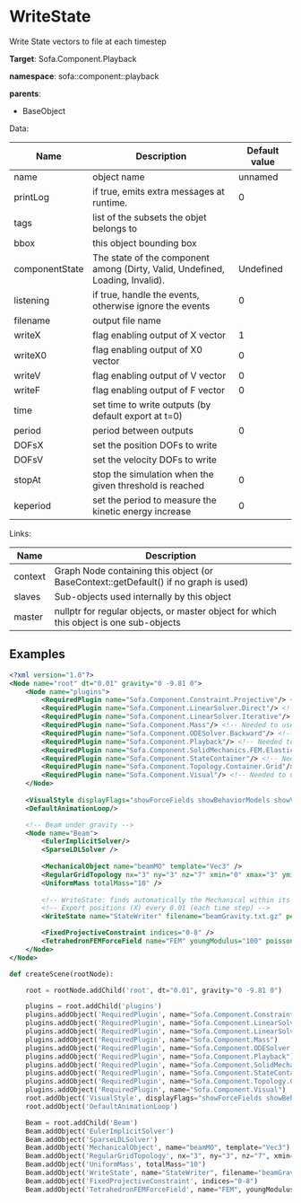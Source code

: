 # WriteState

Write State vectors to file at each timestep


__Target__: Sofa.Component.Playback

__namespace__: sofa::component::playback

__parents__: 
- BaseObject

Data: 

<table>
<thead>
    <tr>
        <th>Name</th>
        <th>Description</th>
        <th>Default value</th>
    </tr>
</thead>
<tbody>
	<tr>
		<td>name</td>
		<td>
object name
</td>
		<td>unnamed</td>
	</tr>
	<tr>
		<td>printLog</td>
		<td>
if true, emits extra messages at runtime.
</td>
		<td>0</td>
	</tr>
	<tr>
		<td>tags</td>
		<td>
list of the subsets the objet belongs to
</td>
		<td></td>
	</tr>
	<tr>
		<td>bbox</td>
		<td>
this object bounding box
</td>
		<td></td>
	</tr>
	<tr>
		<td>componentState</td>
		<td>
The state of the component among (Dirty, Valid, Undefined, Loading, Invalid).
</td>
		<td>Undefined</td>
	</tr>
	<tr>
		<td>listening</td>
		<td>
if true, handle the events, otherwise ignore the events
</td>
		<td>0</td>
	</tr>
	<tr>
		<td>filename</td>
		<td>
output file name
</td>
		<td></td>
	</tr>
	<tr>
		<td>writeX</td>
		<td>
flag enabling output of X vector
</td>
		<td>1</td>
	</tr>
	<tr>
		<td>writeX0</td>
		<td>
flag enabling output of X0 vector
</td>
		<td>0</td>
	</tr>
	<tr>
		<td>writeV</td>
		<td>
flag enabling output of V vector
</td>
		<td>0</td>
	</tr>
	<tr>
		<td>writeF</td>
		<td>
flag enabling output of F vector
</td>
		<td>0</td>
	</tr>
	<tr>
		<td>time</td>
		<td>
set time to write outputs (by default export at t=0)
</td>
		<td></td>
	</tr>
	<tr>
		<td>period</td>
		<td>
period between outputs
</td>
		<td>0</td>
	</tr>
	<tr>
		<td>DOFsX</td>
		<td>
set the position DOFs to write
</td>
		<td></td>
	</tr>
	<tr>
		<td>DOFsV</td>
		<td>
set the velocity DOFs to write
</td>
		<td></td>
	</tr>
	<tr>
		<td>stopAt</td>
		<td>
stop the simulation when the given threshold is reached
</td>
		<td>0</td>
	</tr>
	<tr>
		<td>keperiod</td>
		<td>
set the period to measure the kinetic energy increase
</td>
		<td>0</td>
	</tr>

</tbody>
</table>

Links: 

| Name | Description |
| ---- | ----------- |
|context|Graph Node containing this object (or BaseContext::getDefault() if no graph is used)|
|slaves|Sub-objects used internally by this object|
|master|nullptr for regular objects, or master object for which this object is one sub-objects|



## Examples

```xml
<?xml version="1.0"?>
<Node name="root" dt="0.01" gravity="0 -9.81 0">
    <Node name="plugins">
        <RequiredPlugin name="Sofa.Component.Constraint.Projective"/> <!-- Needed to use components [FixedProjectiveConstraint] -->
        <RequiredPlugin name="Sofa.Component.LinearSolver.Direct"/> <!-- Needed to use components [SparseLDLSolver] -->
        <RequiredPlugin name="Sofa.Component.LinearSolver.Iterative"/> <!-- Needed to use components [CGLinearSolver] -->
        <RequiredPlugin name="Sofa.Component.Mass"/> <!-- Needed to use components [UniformMass] -->
        <RequiredPlugin name="Sofa.Component.ODESolver.Backward"/> <!-- Needed to use components [EulerImplicitSolver] -->
        <RequiredPlugin name="Sofa.Component.Playback"/> <!-- Needed to use components [WriteState] -->
        <RequiredPlugin name="Sofa.Component.SolidMechanics.FEM.Elastic"/> <!-- Needed to use components [TetrahedronFEMForceField] -->
        <RequiredPlugin name="Sofa.Component.StateContainer"/> <!-- Needed to use components [MechanicalObject] -->
        <RequiredPlugin name="Sofa.Component.Topology.Container.Grid"/> <!-- Needed to use components [RegularGridTopology] -->
        <RequiredPlugin name="Sofa.Component.Visual"/> <!-- Needed to use components [VisualStyle] -->
    </Node>
       
    <VisualStyle displayFlags="showForceFields showBehaviorModels showVisual showInteractionForceFields" />
    <DefaultAnimationLoop/>

    <!-- Beam under gravity -->
    <Node name="Beam">
        <EulerImplicitSolver/>                
        <SparseLDLSolver />
        
        <MechanicalObject name="beamMO" template="Vec3" />
        <RegularGridTopology nx="3" ny="3" nz="7" xmin="0" xmax="3" ymin="0" ymax="3" zmin="0" zmax="7" />
        <UniformMass totalMass="10" />
        
        <!-- WriteState: finds automatically the Mechanical within its node/context -->
        <!-- Export positions (X) every 0.01 (each time step) -->
        <WriteState name="StateWriter" filename="beamGravity.txt.gz" period="0.01" writeX="1" writeV="0" writeF="0" time="0"/>

        <FixedProjectiveConstraint indices="0-8" />
        <TetrahedronFEMForceField name="FEM" youngModulus="100" poissonRatio="0.3" method="large" />
    </Node>
</Node>
```
```python
def createScene(rootNode):

	root = rootNode.addChild('root', dt="0.01", gravity="0 -9.81 0")

	plugins = root.addChild('plugins')
	plugins.addObject('RequiredPlugin', name="Sofa.Component.Constraint.Projective")
	plugins.addObject('RequiredPlugin', name="Sofa.Component.LinearSolver.Direct")
	plugins.addObject('RequiredPlugin', name="Sofa.Component.LinearSolver.Iterative")
	plugins.addObject('RequiredPlugin', name="Sofa.Component.Mass")
	plugins.addObject('RequiredPlugin', name="Sofa.Component.ODESolver.Backward")
	plugins.addObject('RequiredPlugin', name="Sofa.Component.Playback")
	plugins.addObject('RequiredPlugin', name="Sofa.Component.SolidMechanics.FEM.Elastic")
	plugins.addObject('RequiredPlugin', name="Sofa.Component.StateContainer")
	plugins.addObject('RequiredPlugin', name="Sofa.Component.Topology.Container.Grid")
	plugins.addObject('RequiredPlugin', name="Sofa.Component.Visual")
	root.addObject('VisualStyle', displayFlags="showForceFields showBehaviorModels showVisual showInteractionForceFields")
	root.addObject('DefaultAnimationLoop')

	Beam = root.addChild('Beam')
	Beam.addObject('EulerImplicitSolver')
	Beam.addObject('SparseLDLSolver')
	Beam.addObject('MechanicalObject', name="beamMO", template="Vec3")
	Beam.addObject('RegularGridTopology', nx="3", ny="3", nz="7", xmin="0", xmax="3", ymin="0", ymax="3", zmin="0", zmax="7")
	Beam.addObject('UniformMass', totalMass="10")
	Beam.addObject('WriteState', name="StateWriter", filename="beamGravity.txt.gz", period="0.01", writeX="1", writeV="0", writeF="0", time="0")
	Beam.addObject('FixedProjectiveConstraint', indices="0-8")
	Beam.addObject('TetrahedronFEMForceField', name="FEM", youngModulus="100", poissonRatio="0.3", method="large")
```
